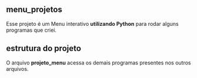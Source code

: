 ## menu_projetos
Esse projeto é um Menu interativo <b>utilizando Python</b> para rodar alguns programas que criei.

## estrutura do projeto
O arquivo <b>projeto_menu</b> acessa os demais programas presentes nos outros arquivos.

